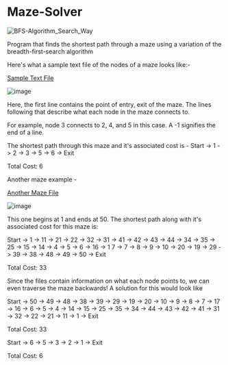 # Maze-Solver

![BFS-Algorithm_Search_Way](https://user-images.githubusercontent.com/94260151/197352881-2ae45dd2-38b4-4a21-b4c0-4bc408ff5a4c.gif)


Program that finds the shortest path through a maze using a variation of the breadth-first-search algorithm

Here's what a sample text file of the nodes of a maze looks like:- 

<a href="https://drive.google.com/file/d/1srvrXOEKwaF9SunM0QWxNbO4INfowj6L/view" target="_blank"> Sample Text File </a>

![image](https://user-images.githubusercontent.com/94260151/197352564-5d06663f-dbc6-4933-a94a-f397cd2f0c10.png)

Here, the first line contains the point of entry, exit of the maze. The lines following that describe what each node in the maze connects to.

For example, node 3 connects to 2, 4, and 5 in this case. A -1 signifies the end of a line. 

The shortest path through this maze and it's associated cost is - 
Start -> 1 -> 2 -> 3 -> 5 -> 6 -> Exit

Total Cost: 6


Another maze example - 

<a href="https://drive.google.com/file/d/1Gb9pnA8EnKBR74rclH_hnopY5Dgd5uSt/view" target="_blank"> Another Maze File </a>

![image](https://user-images.githubusercontent.com/94260151/197353538-19a8884b-1bfd-4abd-9e52-7ea9079a17f4.png)

This one begins at 1 and ends at 50. The shortest path along with it's associated cost for this maze is: 

Start -> 1 -> 11 -> 21 -> 22 -> 32 -> 31 -> 41 -> 42 -> 43 -> 44 -> 34 -> 35 -> 25 -> 15 -> 14 -> 4 -> 5 -> 6 -> 16 -> 1
7 -> 7 -> 8 -> 9 -> 10 -> 20 -> 19 -> 29 -> 39 -> 38 -> 48 -> 49 -> 50 -> Exit

Total Cost: 33


Since the files contain information on what each node points to, we can even traverse the maze backwards! A solution for this would look like 

Start -> 50 -> 49 -> 48 -> 38 -> 39 -> 29 -> 19 -> 20 -> 10 -> 9 -> 8 -> 7 -> 17 -> 16 -> 6 -> 5 -> 4 -> 14 -> 15 -> 25
-> 35 -> 34 -> 44 -> 43 -> 42 -> 41 -> 31 -> 32 -> 22 -> 21 -> 11 -> 1 -> Exit

Total Cost: 33

Start -> 6 -> 5 -> 3 -> 2 -> 1 -> Exit

Total Cost: 6


